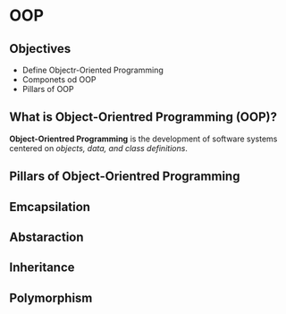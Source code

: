 # OOP

## Objectives

- Define Objectr-Oriented Programming
- Componets od OOP
- Pillars of OOP

## What is Object-Orientred Programming (OOP)?

**Object-Orientred Programming** is the development of software systems centered on *objects, data, and class definitions*. 

## Pillars of Object-Orientred Programming

## Emcapsilation

## Abstaraction

## Inheritance

## Polymorphism
